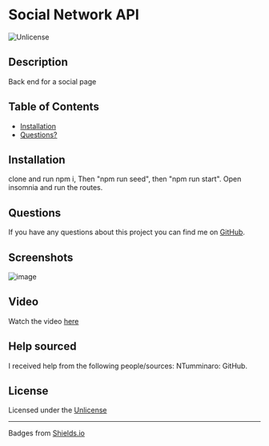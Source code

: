 # Social Network API
![Unlicense](https://img.shields.io/badge/License-Unlicense-brightgreen)
## Description
Back end for a social page
## Table of Contents
* [Installation](#installation)
* [Questions?](#questions)
## Installation
clone and run npm i, Then "npm run seed", then "npm run start". Open insomnia and run the routes.
## Questions

If you have any questions about this project you can find me on [GitHub](https://github.com/NotEnoughBacon).
## Screenshots
![image](https://github.com/NotEnoughBacon/Social-Network-API/assets/16601941/b6cfb307-59e2-4b24-aba0-38ac09035ed9)
## Video
Watch the video [here](https://drive.google.com/file/d/1cTKkehEwsDvTQ7qvwDbP570AqX-f5l1c/view)
## Help sourced
I received help from the following people/sources: NTumminaro: GitHub.
## License

Licensed under the [Unlicense](https://unlicense.org)

____

Badges from [Shields.io](https://shields.io)
